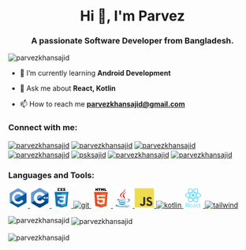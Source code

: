 <h1 align="center">Hi 👋, I'm Parvez</h1>
<h3 align="center">A passionate Software Developer from Bangladesh.</h3>

<p align="left"> <img src="https://komarev.com/ghpvc/?username=parvezkhansajid&label=Profile%20views&color=0e75b6&style=flat" alt="parvezkhansajid" /> </p>

- 🌱 I’m currently learning **Android Development**

- 💬 Ask me about **React, Kotlin**

- 📫 How to reach me **parvezkhansajid@gmail.com**

<h3 align="left">Connect with me:</h3>
<p align="left">
<a href="https://linkedin.com/in/parvezkhansajid" target="blank"><img align="center" src="https://raw.githubusercontent.com/rahuldkjain/github-profile-readme-generator/master/src/images/icons/Social/linked-in-alt.svg" alt="parvezkhansajid" height="30" width="40" /></a>
<a href="https://fb.com/parvezkhansajid" target="blank"><img align="center" src="https://raw.githubusercontent.com/rahuldkjain/github-profile-readme-generator/master/src/images/icons/Social/facebook.svg" alt="parvezkhansajid" height="30" width="40" /></a>
<a href="https://instagram.com/parvezkhansajid" target="blank"><img align="center" src="https://raw.githubusercontent.com/rahuldkjain/github-profile-readme-generator/master/src/images/icons/Social/instagram.svg" alt="parvezkhansajid" height="30" width="40" /></a>
<a href="https://www.youtube.com/c/parvezkhansajid" target="blank"><img align="center" src="https://raw.githubusercontent.com/rahuldkjain/github-profile-readme-generator/master/src/images/icons/Social/youtube.svg" alt="parvezkhansajid" height="30" width="40" /></a>
<a href="https://www.codechef.com/users/psksajid" target="blank"><img align="center" src="https://cdn.jsdelivr.net/npm/simple-icons@3.1.0/icons/codechef.svg" alt="psksajid" height="30" width="40" /></a>
<a href="https://codeforces.com/profile/parvezkhansajid" target="blank"><img align="center" src="https://raw.githubusercontent.com/rahuldkjain/github-profile-readme-generator/master/src/images/icons/Social/codeforces.svg" alt="parvezkhansajid" height="30" width="40" /></a>
<a href="https://www.leetcode.com/parvezkhansajid" target="blank"><img align="center" src="https://raw.githubusercontent.com/rahuldkjain/github-profile-readme-generator/master/src/images/icons/Social/leet-code.svg" alt="parvezkhansajid" height="30" width="40" /></a>
</p>

<h3 align="left">Languages and Tools:</h3>
<p align="left"> <a href="https://www.cprogramming.com/" target="_blank" rel="noreferrer"> <img src="https://raw.githubusercontent.com/devicons/devicon/master/icons/c/c-original.svg" alt="c" width="40" height="40"/> </a> <a href="https://www.w3schools.com/cpp/" target="_blank" rel="noreferrer"> <img src="https://raw.githubusercontent.com/devicons/devicon/master/icons/cplusplus/cplusplus-original.svg" alt="cplusplus" width="40" height="40"/> </a> <a href="https://www.w3schools.com/css/" target="_blank" rel="noreferrer"> <img src="https://raw.githubusercontent.com/devicons/devicon/master/icons/css3/css3-original-wordmark.svg" alt="css3" width="40" height="40"/> </a> <a href="https://git-scm.com/" target="_blank" rel="noreferrer"> <img src="https://www.vectorlogo.zone/logos/git-scm/git-scm-icon.svg" alt="git" width="40" height="40"/> </a> <a href="https://www.w3.org/html/" target="_blank" rel="noreferrer"> <img src="https://raw.githubusercontent.com/devicons/devicon/master/icons/html5/html5-original-wordmark.svg" alt="html5" width="40" height="40"/> </a> <a href="https://www.java.com" target="_blank" rel="noreferrer"> <img src="https://raw.githubusercontent.com/devicons/devicon/master/icons/java/java-original.svg" alt="java" width="40" height="40"/> </a> <a href="https://developer.mozilla.org/en-US/docs/Web/JavaScript" target="_blank" rel="noreferrer"> <img src="https://raw.githubusercontent.com/devicons/devicon/master/icons/javascript/javascript-original.svg" alt="javascript" width="40" height="40"/> </a> <a href="https://kotlinlang.org" target="_blank" rel="noreferrer"> <img src="https://www.vectorlogo.zone/logos/kotlinlang/kotlinlang-icon.svg" alt="kotlin" width="40" height="40"/> </a> <a href="https://reactjs.org/" target="_blank" rel="noreferrer"> <img src="https://raw.githubusercontent.com/devicons/devicon/master/icons/react/react-original-wordmark.svg" alt="react" width="40" height="40"/> </a> <a href="https://tailwindcss.com/" target="_blank" rel="noreferrer"> <img src="https://www.vectorlogo.zone/logos/tailwindcss/tailwindcss-icon.svg" alt="tailwind" width="40" height="40"/> </a> </p>

<p><img align="left" src="https://github-readme-stats.vercel.app/api/top-langs?username=parvezkhansajid&show_icons=true&locale=en&layout=compact" alt="parvezkhansajid" /></p>

<p>&nbsp;<img align="center" src="https://github-readme-stats.vercel.app/api?username=parvezkhansajid&show_icons=true&locale=en" alt="parvezkhansajid" /></p>

<p><img align="center" src="https://github-readme-streak-stats.herokuapp.com/?user=parvezkhansajid&" alt="parvezkhansajid" /></p>
